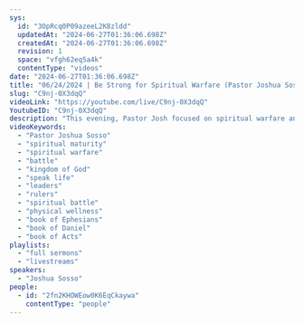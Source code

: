 ```yaml
---
sys:
  id: "3OpRcq0P09azeeL2K8zldd"
  updatedAt: "2024-06-27T01:36:06.698Z"
  createdAt: "2024-06-27T01:36:06.698Z"
  revision: 1
  space: "vfgh62eq5a4k"
  contentType: "videos"
date: "2024-06-27T01:36:06.698Z"
title: "06/24/2024 | Be Strong for Spiritual Warfare (Pastor Joshua Sosso)"
slug: "C9nj-0X3dqQ"
videoLink: "https://youtube.com/live/C9nj-0X3dqQ"
YoutubeID: "C9nj-0X3dqQ"
description: "This evening, Pastor Josh focused on spiritual warfare and how it is a constant battle to bring forth the Kingdom of God. It is our job to call things as they should be, not be reactive to what we see in the world. God has called the church to be the leaders in the world and create new things. It is time we take hold of that calling. We are also always supposed to be ready for spiritual battle. Satan is already defeated, but he isn't going to roll over. We have to strengthen ourselves in the word of God to be ready for any attack that will come at us. Pastor Josh also mentions that being physically well is also needed for spiritual warfare. Daniel was fighting spiritual battles and his physical body was feeling the effects. Now is the time to build yourself up spiritually and physically because a great move of God is coming. This sermon was delivered at Freedom Fellowship Church International in San Antonio, TX. "
videoKeywords:
  - "Pastor Joshua Sosso"
  - "spiritual maturity"
  - "spiritual warfare"
  - "battle"
  - "kingdom of God"
  - "speak life"
  - "leaders"
  - "rulers"
  - "spiritual battle"
  - "physical wellness"
  - "book of Ephesians"
  - "book of Daniel"
  - "book of Acts"
playlists:
  - "full sermons"
  - "livestreams"
speakers:
  - "Joshua Sosso"
people:
  - id: "2fn2KHOWEow0K6EqCkaywa"
    contentType: "people"
---
```


